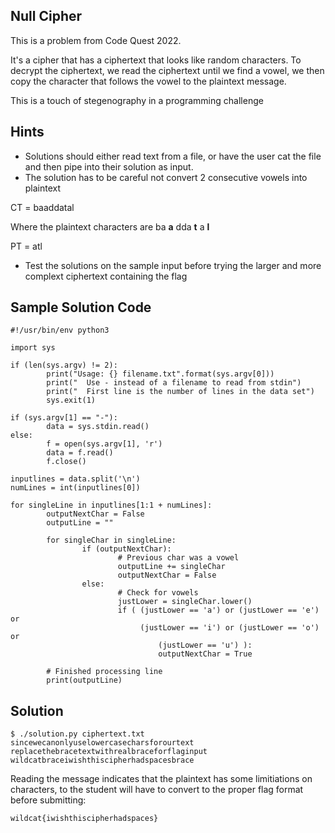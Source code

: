 ## Null Cipher

This is a problem from Code Quest 2022.  

It's a cipher that has a ciphertext that looks like random characters. To decrypt
the ciphertext, we read the ciphertext until we find a vowel, we then copy the
character that follows the vowel to the plaintext message.

This is a touch of stegenography in a programming challenge

## Hints

* Solutions should either read text from a file, or have the user cat the file
  and then pipe into their solution as input.
* The solution has to be careful not convert 2 consecutive vowels into plaintext

CT = baaddatal

Where the plaintext characters are ba **a** dda **t** a **l**
    
PT = atl

* Test the solutions on the sample input before trying the larger and more
  complext ciphertext containing the flag

## Sample Solution Code

```
#!/usr/bin/env python3            
                                                                               
import sys

if (len(sys.argv) != 2):
        print("Usage: {} filename.txt".format(sys.argv[0]))       
        print("  Use - instead of a filename to read from stdin")
        print("  First line is the number of lines in the data set")
        sys.exit(1)

if (sys.argv[1] == "-"):
        data = sys.stdin.read()
else:
        f = open(sys.argv[1], 'r')
        data = f.read()
        f.close()

inputlines = data.split('\n')
numLines = int(inputlines[0])

for singleLine in inputlines[1:1 + numLines]:
        outputNextChar = False
        outputLine = ""

        for singleChar in singleLine:
                if (outputNextChar):
                        # Previous char was a vowel
                        outputLine += singleChar
                        outputNextChar = False
                else:
                        # Check for vowels
                        justLower = singleChar.lower()
                        if ( (justLower == 'a') or (justLower == 'e') or
                             (justLower == 'i') or (justLower == 'o') or
                                 (justLower == 'u') ):
                                 outputNextChar = True

        # Finished processing line
        print(outputLine)
```

## Solution

```
$ ./solution.py ciphertext.txt 
sincewecanonlyuselowercasecharsforourtext
replacethebracetextwithrealbraceforflaginput
wildcatbraceiwishthiscipherhadspacesbrace
```

Reading the message indicates that the plaintext has some limitiations on
characters, to the student will have to convert to the proper flag format
before submitting:

```
wildcat{iwishthiscipherhadspaces}
```

